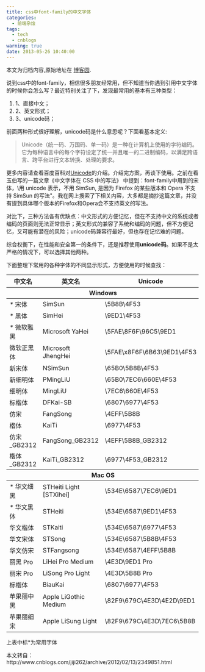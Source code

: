```yaml
---
title: css中font-family的中文字体
categories:
  - 前端杂烩
tags:
  - tech
  - cnblogs
warning: true
date: 2013-05-26 10:40:00
---
```


<div class="history-article">本文为归档内容,原始地址在 <a href="http://www.cnblogs.com/hustskyking/archive/2013/05/26/css-font-family.html" target="_blank">博客园</a>.</div>

<p>说到css中的font-family，相信很多朋友经常用，但不知道当你遇到引用中文字体的时候你会怎么写？最近特别关注了下，发现最常用的基本有三种类型：</p>
<ol>
<li>1、直接中文；</li>
<li>2、英文形式；</li>
<li>3、unicode码；</li>

</ol>
<p>前面两种形式很好理解，unicode码是什么意思呢？下面看基本定义:</p>
<blockquote>
<p>Unicode（统一码、万国码、单一码）是一种在计算机上使用的字符编码。它为每种语言中的每个字符设定了统一并且唯一的二进制编码，以满足跨语言、跨平台进行文本转换、处理的要求。</p>

</blockquote>
<p>更多内容请查看百度百科对<a class="exterUrl" href="http://baike.baidu.com/view/40801.htm" target="_blank">Unicode</a>的介绍。介绍完方案，再谈下使用。之前在看玉伯写的一篇文章《<span class="exterUrl">中文字体在 CSS 中的写法</span>》 中提到：font-family中用到的宋体，\用 unicode 表示，不用 SimSun, 是因为 Firefox 的某些版本和 Opera 不支持 SimSun 的写法"。我在网上搜索了下相关内容，大多都是摘抄这篇文章，并没有提到具体哪个版本的Firefox和Opera会不支持英文的写法。</p>
<p>对比下，三种方法各有优缺点：中文形式的方便记忆，但在不支持中文的系统或者编码的页面则无法正常显示；英文形式的兼容了系统和编码的问题，但不方便记忆，又可能有潜在的风险；unicode码兼容行最好，但也存在记忆难的问题。</p>
<p>综合权衡下，在性能和安全第一的条件下，还是推荐使用<strong>unicode码</strong>。如果不是太严格的情况下，可以选择其他两种。</p>
<p>下面整理下常用的各种字体的不同显示形式，方便使用的时候查找：</p>
<table class="fontTable">
<thead>
<tr><th>中文名</th><th>英文名</th><th>Unicode</th></tr>
<tr><th colspan="4">Windows</th></tr>

</thead>
<tbody>
<tr>
<td><span><em>*</em>&nbsp;</span>宋体</td>
<td>SimSun</td>
<td>\5B8B\4F53</td>

</tr>
<tr>
<td><span><em>*</em>&nbsp;</span>黑体</td>
<td>SimHei</td>
<td>\9ED1\4F53</td>

</tr>
<tr>
<td><span><em>*</em></span>&nbsp;微软雅黑</td>
<td>Microsoft YaHei</td>
<td>\5FAE\8F6F\96C5\9ED1</td>

</tr>
<tr>
<td>微软正黑体</td>
<td>Microsoft JhengHei</td>
<td>\5FAE\x8F6F\6B63\9ED1\4F53</td>

</tr>
<tr>
<td>新宋体</td>
<td>NSimSun</td>
<td>\65B0\5B8B\4F53</td>

</tr>
<tr>
<td>新细明体</td>
<td>PMingLiU</td>
<td>\65B0\7EC6\660E\4F53</td>

</tr>
<tr>
<td>细明体</td>
<td>MingLiU</td>
<td>\7EC6\660E\4F53</td>

</tr>
<tr>
<td>标楷体</td>
<td>DFKai-SB</td>
<td>\6807\6977\4F53</td>

</tr>
<tr>
<td>仿宋</td>
<td>FangSong</td>
<td>\4EFF\5B8B</td>

</tr>
<tr>
<td>楷体</td>
<td>KaiTi</td>
<td>\6977\4F53</td>

</tr>
<tr>
<td>仿宋_GB2312</td>
<td>FangSong_GB2312</td>
<td>\4EFF\5B8B_GB2312</td>

</tr>
<tr>
<td>楷体_GB2312</td>
<td>KaiTi_GB2312</td>
<td>\6977\4F53_GB2312</td>

</tr>

</tbody>
<thead>
<tr><th colspan="4">Mac OS</th></tr>

</thead>
<tbody>
<tr>
<td><em>*</em>&nbsp;华文细黑</td>
<td>STHeiti Light [STXihei]</td>
<td>\534E\6587\7EC6\9ED1</td>

</tr>
<tr>
<td><em>*</em>&nbsp;华文黑体</td>
<td>STHeiti</td>
<td>\534E\6587\9ED1\4F53</td>

</tr>
<tr>
<td>华文楷体</td>
<td>STKaiti</td>
<td>\534E\6587\6977\4F53</td>

</tr>
<tr>
<td>华文宋体</td>
<td>STSong</td>
<td>\534E\6587\5B8B\4F53</td>

</tr>
<tr>
<td>华文仿宋</td>
<td>STFangsong</td>
<td>\534E\6587\4EFF\5B8B</td>

</tr>
<tr>
<td>丽黑 Pro</td>
<td>LiHei Pro Medium</td>
<td>\4E3D\9ED1 Pro</td>

</tr>
<tr>
<td>丽宋 Pro</td>
<td>LiSong Pro Light</td>
<td>\4E3D\5B8B Pro</td>

</tr>
<tr>
<td>标楷体</td>
<td>BiauKai</td>
<td>\6807\6977\4F53</td>

</tr>
<tr>
<td>苹果丽中黑</td>
<td>Apple LiGothic Medium</td>
<td>\82F9\679C\4E3D\4E2D\9ED1</td>

</tr>
<tr>
<td>苹果丽细宋</td>
<td>Apple LiSung Light</td>
<td>\82F9\679C\4E3D\7EC6\5B8B</td>

</tr>

</tbody>

</table>
<p><span>上表中标*为常用字体</span></p>


<p><span>本文转自：http://www.cnblogs.com/jiji262/archive/2012/02/13/2349851.html</span></p>